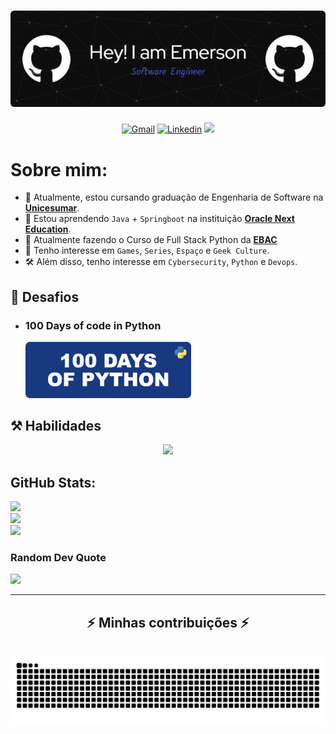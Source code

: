 <!---
DESCRIPTION
--->
<h1 align="center">
    <img src="https://github.com/EmersonPenelli/EmersonPenelli/blob/main/profile/banners/header/github-header-image.png" />
</h1>

<!---
SMALL ICONS
--->
<p align="center">
  <a href='mailto:emersonpenelli@gmail.com' target="_blank"><img alt='Gmail' src='https://img.shields.io/badge/GMAIL-100000?style=flat&logo=gmail&logoColor=white&labelColor=#ff2e00&color=#ff8282'/></a>
  </a>
  <a href='https://www.linkedin.com/in/emerson-penelli' target="_blank"><img alt='Linkedin' src='https://img.shields.io/badge/LinkedIn-100000?style=flat&logo=Linkedin&logoColor=white&labelColor=0A66C2&color=0A66C2'/></a>
  </a>
  <img src="https://komarev.com/ghpvc/?username=EmersonPenelli&style=flat&color=blue"></a>
  </a>
</p>

#  Sobre mim:
* 🌱 Atualmente, estou cursando graduação de Engenharia de Software na [**Unicesumar**](https://www.unicesumar.edu.br/).<br>
* 👀 Estou aprendendo `Java` + `Springboot` na instituição [**Oracle Next Education**](https://www.oracle.com/br/education/oracle-next-education/).<br>
* 🎒 Atualmente fazendo o Curso de Full Stack Python da [**EBAC**](https://ebaconline.com.br/full-stack-python)
* 🚀 Tenho interesse em `Games`, `Series`, `Espaço` e `Geek Culture`.<br>
* 🛠️ Além disso, tenho interesse em `Cybersecurity`, `Python` e `Devops`.


## 🐍 Desafios

* ### 100 Days of code in Python <br>

  <a href="https://github.com/EmersonPenelli/100-days-of-code-with-python">
    <img src="https://github.com/EmersonPenelli/EmersonPenelli/blob/main/profile/banners/python/github_profile_banner_round_python.png" width="265"/>
  </a>




<!---
BIG ICONS
--->
## ⚒️ Habilidades
<p align="center">
  <a href="https://skillicons.dev">
    <img src="https://skillicons.dev/icons?i=python,cs,java,js,html,css,react,git,github,vscode,flask,django,postgres,figma,aws" />
  </a>
</p>

##  GitHub Stats:
![](https://github-readme-stats.vercel.app/api?username=emersonpenelli&theme=blueberry&hide_border=false&include_all_commits=true&count_private=false)<br/>
![](https://github-readme-streak-stats.herokuapp.com/?user=emersonpenelli&theme=blueberry&hide_border=false)<br/>
![](https://github-readme-stats.vercel.app/api/top-langs/?username=emersonpenelli&theme=blueberry&hide_border=false&include_all_commits=true&count_private=false&layout=compact)

###  Random Dev Quote
![](https://quotes-github-readme.vercel.app/api?type=horizontal&theme=tokyonight)

---



<div align="center">
  <h2>⚡ Minhas contribuições ⚡</h2>
  <br>
  <img alt="snake eating my contributions" src="https://raw.githubusercontent.com/EmersonPenelli/EmersonPenelli/output/github-contribution-grid-snake.svg" />
  
  <br/><br/><br/>
</div>
